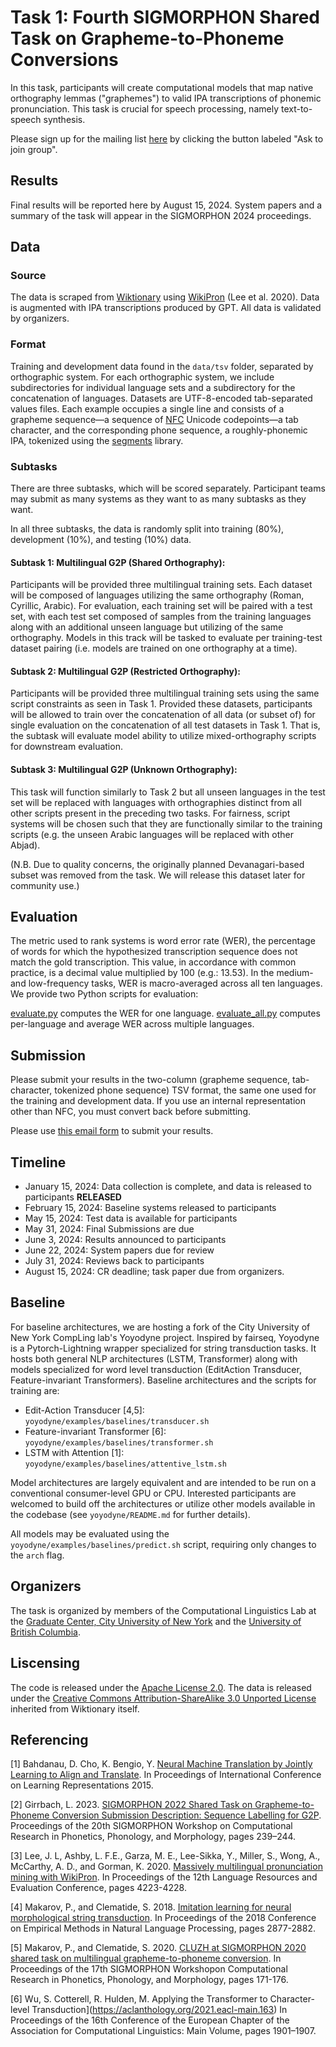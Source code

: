 # Task 1: Fourth SIGMORPHON Shared Task on Grapheme-to-Phoneme Conversions
In this task, participants will create computational models that map native orthography lemmas ("graphemes") to valid IPA transcriptions of phonemic pronunciation. This task is crucial for speech processing, namely text-to-speech synthesis.

Please sign up for the mailing list [here](https://groups.google.com/forum/#!forum/sigmorphon-g2p-shared-task-2024/join) by clicking the button labeled "Ask to join group".

## Results
Final results will be reported here by August 15, 2024.  System papers and a summary of the task will appear in the SIGMORPHON 2024 proceedings.

## Data
### Source
The data is scraped from [Wiktionary](https://en.wiktionary.org/wiki/Wiktionary:Main_Page) using [WikiPron](https://github.com/kylebgorman/wikipron) (Lee et al. 2020). Data is augmented with IPA transcriptions produced by GPT. All data is validated by organizers.

### Format
Training and development data found in the `data/tsv` folder, separated by orthographic system. For each orthographic system, we include subdirectories for individual language sets and a subdirectory for the concatenation of languages. Datasets are UTF-8-encoded tab-separated values files. Each example occupies a single line and consists of a grapheme sequence—a sequence of [NFC](https://en.wikipedia.org/wiki/Unicode_equivalence#Normal_forms) Unicode codepoints—a tab character, and the corresponding phone sequence, a roughly-phonemic IPA, tokenized using the [segments]() library.

### Subtasks
There are three subtasks, which will be scored separately. Participant teams may submit as many systems as they want to as many subtasks as they want.

In all three subtasks, the data is randomly split into training (80%), development (10%), and testing (10%) data.

#### Subtask 1: Multilingual G2P (Shared Orthography):

Participants will be provided three multilingual training sets. Each dataset will be composed of languages utilizing the same orthography (Roman, Cyrillic, Arabic). For evaluation, each training set will be paired with a test set, with each test set composed of samples from the training languages along with an additional unseen language but utilizing of the same orthography. Models in this track will be tasked to evaluate per training-test dataset pairing (i.e. models are trained on one orthography at a time). 

#### Subtask 2: Multilingual G2P (Restricted Orthography):

Participants will be provided three multilingual training sets using the same script constraints as seen in Task 1. Provided these datasets, participants will be allowed to train over the concatenation of all data (or subset of) for single evaluation on the concatenation of all test datasets in Task 1. That is, the subtask will evaluate model ability to utilize mixed-orthography scripts for downstream evaluation.

#### Subtask 3: Multilingual G2P (Unknown Orthography):

This task will function similarly to Task 2 but all unseen languages in the test set will be replaced with languages with orthographies distinct from all other scripts present in the preceding two tasks. For fairness, script systems will be chosen such that they are functionally similar to the training scripts (e.g. the unseen Arabic languages will be replaced with other Abjad).

(N.B. Due to quality concerns, the originally planned Devanagari-based subset was removed from the task. We will release this dataset later for community use.)

## Evaluation
The metric used to rank systems is word error rate (WER), the percentage of words for which the hypothesized transcription sequence does not match the gold transcription. This value, in accordance with common practice, is a decimal value multiplied by 100 (e.g.: 13.53). In the medium- and low-frequency tasks, WER is macro-averaged across all ten languages. We provide two Python scripts for evaluation:

[evaluate.py]() computes the WER for one language.
[evaluate_all.py]() computes per-language and average WER across multiple languages.

## Submission
Please submit your results in the two-column (grapheme sequence, tab-character, tokenized phone sequence) TSV format, the same one used for the training and development data. If you use an internal representation other than NFC, you must convert back before submitting.

Please use [this email form]() to submit your results.
## Timeline
* January 15, 2024: Data collection is complete, and data is released to participants **RELEASED**
* February 15, 2024: Baseline systems released to participants
* May 15, 2024: Test data is available for participants
* May 31, 2024: Final Submissions are due
* June 3, 2024: Results announced to participants
* June 22, 2024: System papers due for review
* July 31, 2024: Reviews back to participants
* August 15, 2024: CR deadline; task paper due from organizers.

## Baseline
For baseline architectures, we are hosting a fork of the City University of New York CompLing lab's Yoyodyne project. Inspired by fairseq, Yoyodyne is a Pytorch-Lightning wrapper specialized for string transduction tasks. It hosts both general NLP architectures (LSTM, Transformer) along with models specialized for word level transduction (EditAction Transducer, Feature-invariant Transformers). Baseline architectures and the scripts for training are:

- Edit-Action Transducer [4,5]: `yoyodyne/examples/baselines/transducer.sh`
- Feature-invariant Transformer [6]: `yoyodyne/examples/baselines/transformer.sh`
- LSTM with Attention [1]: `yoyodyne/examples/baselines/attentive_lstm.sh`

Model architectures are largely equivalent and are intended to be run on a conventional consumer-level GPU or CPU. Interested participants are welcomed to build off the architectures or utilize other models available in the codebase (see `yoyodyne/README.md` for further details).

All models may be evaluated using the `yoyodyne/examples/baselines/predict.sh` script, requiring only changes to the `arch` flag. 
  
## Organizers
The task is organized by members of the Computational Linguistics Lab at the [Graduate Center, City University of New York](https://www.gc.cuny.edu/) and the [University of British Columbia]().

## Liscensing
The code is released under the [Apache License 2.0](https://www.apache.org/licenses/LICENSE-2.0). The data is released under the [Creative Commons Attribution-ShareAlike 3.0 Unported License](https://creativecommons.org/licenses/by-sa/3.0/legalcode) inherited from Wiktionary itself.

## Referencing
[1] Bahdanau, D. Cho, K. Bengio, Y. [Neural Machine Translation by Jointly Learning to Align and Translate](https://arxiv.org/abs/1409.0473). In Proceedings of International Conference on Learning Representations 2015.

[2] Girrbach, L. 2023. [SIGMORPHON 2022 Shared Task on Grapheme-to-Phoneme Conversion Submission Description: Sequence Labelling for G2P](https://aclanthology.org/2023.sigmorphon-1.28/). Proceedings of the 20th SIGMORPHON Workshop on Computational Research in Phonetics, Phonology, and Morphology, pages 239–244.

[3] Lee, J. L, Ashby, L. F.E., Garza, M. E., Lee-Sikka, Y., Miller, S., Wong, A., McCarthy, A. D., and Gorman, K. 2020. [Massively multilingual pronunciation mining with WikiPron](). In Proceedings of the 12th Language Resources and Evaluation Conference, pages 4223-4228.

[4] Makarov, P., and Clematide, S. 2018. [Imitation learning for neural morphological string transduction](https://aclanthology.org/D18-1314/). In Proceedings of the 2018 Conference on Empirical Methods in Natural Language Processing, pages 2877-2882.

[5] Makarov, P., and Clematide, S. 2020. [CLUZH at SIGMORPHON 2020 shared task on multilingual grapheme-to-phoneme conversion](https://aclanthology.org/2020.sigmorphon-1.19/). In Proceedings of the 17th SIGMORPHON Workshopon Computational Research in Phonetics, Phonology, and Morphology, pages 171-176.

[6] Wu, S. Cotterell, R. Hulden, M. Applying the Transformer to Character-level Transduction](https://aclanthology.org/2021.eacl-main.163)  In Proceedings of the 16th Conference of the European Chapter of the Association for Computational Linguistics: Main Volume, pages 1901–1907.
